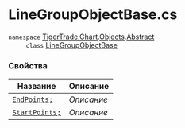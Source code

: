 
# LineGroupObjectBase.cs
`namespace` [TigerTrade.Chart](../../../../TigerTrade.Chart.md).[Objects](../../../../TigerTrade.Chart/Objects.md).[Abstract](../../../../TigerTrade.Chart/Objects/Abstract.md)  
&nbsp;&nbsp;&nbsp;&nbsp;&nbsp;&nbsp;&nbsp;&nbsp;&nbsp;`class` [LineGroupObjectBase](../LineGroupObjectBase.cs.md)

### Свойства
| Название | Описание |
| --- | --- |
| [`EndPoints;`](./Свойства/EndPoints;.md) | *Описание* |
| [`StartPoints;`](./Свойства/StartPoints;.md) | *Описание* |
